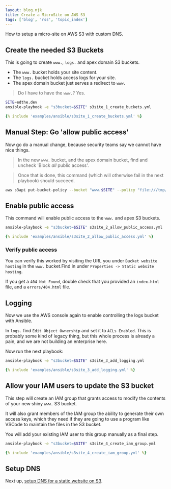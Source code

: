 ```yaml
---
layout: blog.njk
title: Create a MicroSite on AWS S3
tags: ['blog', 'rss', 'topic_index']
---
```


How to setup a micro-site on AWS S3 with custom DNS.

## Create the needed S3 Buckets

This is going to create `www.`, `logs.` and apex domain S3 buckets.

- The `www.` bucket holds your site content.
- The `logs.` bucket holds access logs for your site.
- The apex domain bucket just serves a redirect to `www.`

> Do I have to have the `www.`? Yes.

```bash
SITE=edthe.dev
ansible-playbook -e "s3bucket=$SITE" s3site_1_create_buckets.yml
```

```yaml
{% include 'examples/ansible/s3site_1_create_buckets.yml' %}
```

## Manual Step: Go 'allow public access'

Now go do a manual change, because security teams say we cannot have nice things.

> In the new `www.` bucket, and the apex domain bucket, find and uncheck 'Block *all* public access'.

> Once that is done, this command (which will otherwise fail in the next playbook) should succeed.

  ```bash
  aws s3api put-bucket-policy --bucket "www.$SITE" --policy "file:///tmp/www.$SITE.acl.json"
  ```

## Enable public access 

This command will enable public access to the `www.` and apex S3 buckets.

```bash
ansible-playbook -e "s3bucket=$SITE" s3site_2_allow_public_access.yml
```

```yaml
{% include 'examples/ansible/s3site_2_allow_public_access.yml' %}
```

### Verify public access

You can verify this worked by visiting the URL you under `Bucket website hosting` in the `www.` bucket.Find in under `Properties -> Static website hosting`.

If you get a `404 Not Found`, double check that you provided an `index.html` file, and a `errors/404.html` file.

## Logging

Now we use the AWS console again to enable controlling the logs bucket with Ansible. 

In `logs.` find `Edit Object Ownership` and set it to `ACLs Enabled`.
This is probably some kind of legacy thing, but this whole process is already a pain, and we are not building an enterprise here.

Now run the next playbook:

```bash
ansible-playbook -e "s3bucket=$SITE" s3site_3_add_logging.yml
```

```yaml
{% include 'examples/ansible/s3site_3_add_logging.yml' %}
```


## Allow your IAM users to update the S3 bucket

This step will create an IAM group that grants access to modify the contents of your new shiny `www.` S3 bucket. 

It will also grant members of the IAM group the ability to generate their own access keys, which they need if they are going to use a program like VSCode to maintain the files in the S3 bucket.

You will add your existing IAM user to this group manually as a final step.

```bash
ansible-playbook -e "s3bucket=$SITE" s3site_4_create_iam_group.yml
```

```yaml
{% include 'examples/ansible/s3site_4_create_iam_group.yml' %}
```

## Setup DNS

Next up, [setup DNS for a static website on S3](/blog/s3/dns/).
